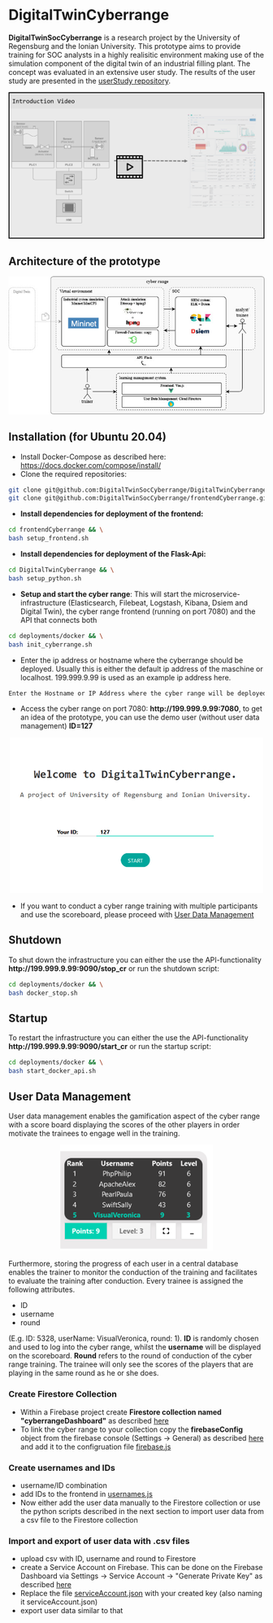 # DigitalTwinCyberrange
**DigitalTwinSocCyberrange** is a research project by the University of Regensburg and the Ionian University. This prototype aims to provide training for SOC analysts in a highly realisitic environment making use of the simulation component of the digital twin of an industrial filling plant. The concept was evaluated in an extensive user study. The results of the user study are presented in the [userStudy repository](https://github.com/DigitalTwinSocCyberrange/userStudy). 

<p align="center">
<a href="http://www.youtube.com/watch?feature=player_embedded&v=6czq4r2_kTk
" target="_blank"><img src="./images/Video2.png" 
alt="Introduction" width="500" border="2" corder-color="black" /></a> </p> 

## Architecture of the prototype
 <p align="center">
  <img src="./images/Technologies.jpg" />
</p>


## Installation (for Ubuntu 20.04)

- Install Docker-Compose as described here: https://docs.docker.com/compose/install/
- Clone the required repositories:
```bash
git clone git@github.com:DigitalTwinSocCyberrange/DigitalTwinCyberrange.git && \
git clone git@github.com:DigitalTwinSocCyberrange/frontendCyberrange.git
 ```
 - **Install dependencies for deployment of the frontend:**
```bash
cd frontendCyberrange && \
bash setup_frontend.sh
 ```

- **Install dependencies for deployment of the Flask-Api:**
```bash
cd DigitalTwinCyberrange && \
bash setup_python.sh
 ```
- **Setup and start the cyber range**: This will start the microservice-infrastructure (Elasticsearch, Filebeat, Logstash, Kibana, Dsiem and Digital Twin), the cyber range frontend (running on port 7080) and the API that connects both
```bash
cd deployments/docker && \
bash init_cyberrange.sh
 ```
- Enter the ip address or hostname where the cyberrange should be deployed. Usually this is either the default ip address of the maschine or localhost. 199.999.9.99 is used as an example ip address here.

```bash
Enter the Hostname or IP Address where the cyber range will be deployed: 199.999.9.99
```
 - Access the cyber range on port 7080: **ht<span>tp://</span>199.999.9.99:7080**, to get an idea of the prototype, you can use the demo user (without user data management) **ID=127**
 <p align="center">
  <img src="./images/Login.png" width="500" />
</p>

 - If you want to conduct a cyber range training with multiple participants and use the scoreboard, please proceed with [User Data Management](#user-data-management)
## Shutdown
To shut down the infrastructure you can either the use the API-functionality **ht<span>tp://</span>199.999.9.99:9090/stop_cr** or run the shutdown script:
 
 ```bash
cd deployments/docker && \
bash docker_stop.sh
 ```

## Startup
To restart the infrastructure you can either the use the API-functionality **ht<span>tp://</span>199.999.9.99:9090/start_cr** or run the startup script:
 
 ```bash
cd deployments/docker && \
bash start_docker_api.sh
 ```
 


## User Data Management
User data management enables the gamification aspect of the cyber range with a score board displaying the scores of the other players in order motivate the trainees to engage well in the training. 
 <p align="center">
  <img src="./images/Scoreboard.png" width="300" />
</p>
Furthermore, storing the progress of each user in a central database enables the trainer to monitor the conduction of the training and facilitates to evaluate the training after conduction. 
Every trainee is assigned the following attributes.

 - ID
 - username
 - round
 
(E.g. ID: 5328, userName: VisualVeronica, round: 1). **ID** is randomly chosen and used to log into the cyber range, whilst the **username** will be displayed on the scoreboard. **Round** refers to the round of conduction of the cyber range training. The trainee will only see the scores of the players that are playing in the same round as he or she does.


### Create Firestore Collection
- Within a Firebase project create **Firestore collection named "cyberrangeDashboard"** as described [here](https://firebase.google.com/docs/firestore/quickstart)
- To link the cyber range to your collection copy the **firebaseConfig** object from the firebase console (Settings -> General) as described [here](https://firebase.google.com/docs/web/setup#config-object) and add it to the configruation file [firebase.js](https://github.com/DigitalTwinSocCyberrange/frontendCyberrange/blob/main/src/firebase.js)
### Create usernames and IDs
- username/ID combination
- add IDs to the frontend in [usernames.js](https://github.com/DigitalTwinSocCyberrange/frontendCyberrange/blob/main/src/data/usernames.js)
- Now either add the user data manually to the Firestore collection or use the python scripts described in the next section to import user data from a csv file to the Firestore collection

### Import and export of user data with .csv files
- upload csv with ID, username and round to Firestore
- create a Service Account on Firebase. This can be done on the Firebase Dashboard via Settings -> Service Account -> "Generate Private Key" as described [here]( https://firebase.google.com/docs/admin/setup#python)
- Replace the file [serviceAccount.json](https://github.com/DigitalTwinSocCyberrange/frontendCyberrange/blob/main/FirebaseScripts/serviceAccount.json) with your created key (also naming it serviceAccount.json)
- export user data similar to that
